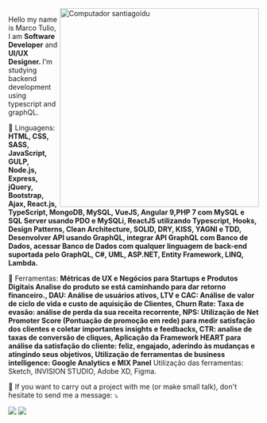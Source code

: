 <img src="https://raw.githubusercontent.com/MicaelliMedeiros/micaellimedeiros/master/image/computer-illustration.png" min-width="400px" max-width="400px" width="400px" align="right" alt="Computador santiagoidu">

<p align="left"> 
  Hello my name is Marco Tulio, I am <strong>Software Developer</strong> and <strong>UI/UX Designer.
  </strong>I'm studying backend development using typescript and graphQL.
</p>

<p align="left">
  🦄 Linguagens: <strong>HTML, CSS, SASS, JavaScript, GULP, Node.js, Express, jQuery, Bootstrap, Ajax, React.js, TypeScript, MongoDB, MySQL, VueJS, Angular 9,PHP 7 com MySQL e SQL Server usando PDO e MySQLi, ReactJS utilizando Typescript, Hooks, Design Patterns, Clean Architecture, SOLID, DRY, KISS, YAGNI e TDD, Desenvolver API usando GraphQL, integrar API GraphQL com Banco de Dados, acessar Banco de Dados com qualquer linguagem de back-end suportada pelo GraphQL, C#, UML, ASP.NET, Entity Framework, LINQ, Lambda.
</strong>
</p>

<p align="left">
  💼 Ferramentas: <strong>Métricas de UX e Negócios para Startups e Produtos Digitais
Analise do produto se está caminhando para dar retorno financeiro., DAU: Análise de usuários ativos, LTV e CAC: Análise de valor de ciclo de vida e custo de aquisição de Clientes, Churn Rate: Taxa de evasão: análise de perda da sua receita recorrente, NPS: Utilização de Net Promoter Score (Pontuação de promoção em rede) para medir satisfação dos clientes e coletar importantes insights e feedbacks, CTR: analise de taxas de conversão de cliques, Aplicação da Framework HEART para análise da satisfação do cliente: feliz, engajado, aderindo às mudanças e atingindo seus objetivos, Utilização de ferramentas de business intelligence: Google Analytics e MIX Panel</strong>
Utilização das ferramentas: Sketch, INVISION STUDIO, Adobe XD, Figma.
</p>

<p align="left">
  💌  If you want to carry out a project with me (or make small talk), don't hesitate to send me a message: ⤵️
</p>

<p align="left">
 
  <a href="#" alt="Linkedin">
  <img src="https://img.shields.io/badge/-Linkedin-0e76a8?style=flat-square&logo=Linkedin&logoColor=white&link=https://www.linkedin.com/in/marco-tulio-c-santiago/" /></a>

  <a href="#" alt="Instagram">
  <img src="https://img.shields.io/badge/-Instagram-DF0174?style=flat-square&labelColor=DF0174&logo=instagram&logoColor=white&link=https://www.instagram.com/marco_tulio_santiago_/"/></a>
</p>  


